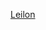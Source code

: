[Leilon](https://watabou.github.io/village-generator/?seed=1930003847&tags=highway&width=800&height=800&name=Leilon&pop=458&roads=181303)
